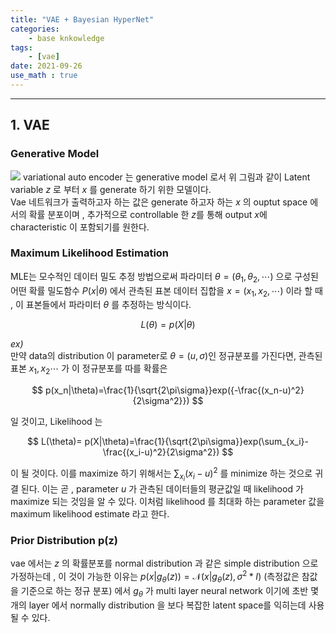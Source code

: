 ```yaml
---
title: "VAE + Bayesian HyperNet"
categories:
    - base knkowledge
tags:
    - [vae]
date: 2021-09-26 
use_math : true
---
```

---
## **1. VAE**
### **Generative Model** 
![](images/VAE_1.png) 
variational auto encoder 는 generative model 로서 위 그림과 같이 Latent variable $z$ 로 부터 $x$ 를 generate 하기 위한 모델이다.  
Vae 네트워크가 출력하고자 하는 값은 generate 하고자 하는 $x$ 의 ouptut space 에서의 확률 분포이며 , 추가적으로 controllable 한 $z$를 통해 output $x$에 characteristic 이 포함되기를 원한다. 

### **Maximum Likelihood Estimation** 
MLE는 모수적인 데이터 밀도 추정 방법으로써 파라미터 $\theta=(\theta_1,\theta_2,\cdots)$ 으로 구성된 어떤 확률 밀도함수 $P(x|\theta)$ 에서 관측된 표본 데이터 집합을 $x=(x_1,x_2,\cdots)$ 이라 할 때 , 이 표본들에서 파라미터 $\theta$ 를 추정하는 방식이다. 

$$
L(\theta) = p(X|\theta)
$$

*ex)*  
만약 data의 distribution 이 parameter로 $\theta = (u,\sigma)$인 정규분포를 가진다면, 관측된 표본 $x_1,x_2\cdots$ 가 이 정규분포를 따를 확률은 

$$
p(x_n|\theta)=\frac{1}{\sqrt{2\pi\sigma}}exp({-\frac{(x_n-u)^2}{2\sigma^2}})
$$

일 것이고, Likelihood 는

$$
L(\theta)= p(X|\theta)=\frac{1}{\sqrt{2\pi\sigma}}exp(\sum_{x_i}-\frac{(x_i-u)^2}{2\sigma^2})
$$ 

이 될 것이다. 이를 maximize 하기 위해서는 $\displaystyle\sum_{x_i}(x_i-u)^2$ 를 minimize 하는 것으로 귀결 된다. 이는 곧 , parameter $u$ 가 관측된 데이터들의 평균값일 때 likelihood 가 maximize 되는 것임을 알 수 있다. 이처럼 likelihood 를 최대화 하는 parameter 값을 maximum likelihood estimate 라고 한다. 

### **Prior Distribution p(z)**
vae 에서는 $z$ 의 확률분포를 normal distribution 과 같은 simple distribution 으로 가정하는데 , 이 것이 가능한 이유는 $p(x|g_\theta(z)) = \mathcal{N}(x|g_\theta(z),\sigma^2*I)$ (측정값은 참값을 기준으로 하는 정규 분포) 에서 $g_\theta$ 가 multi layer neural network 이기에 초반 몇개의 layer 에서 normally distribution 을 보다 복잡한 latent space를 익히는데 사용될 수 있다. 










